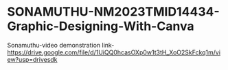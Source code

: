 # SONAMUTHU-NM2023TMID14434-Graphic-Designing-With-Canva
Sonamuthu-video demonstration link- https://drive.google.com/file/d/1UiQQ0hcasOXp0w1t3tH_XoO2SkFckq1m/view?usp=drivesdk
